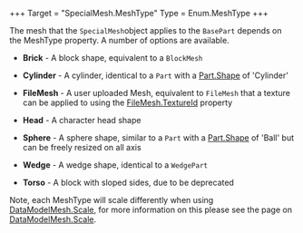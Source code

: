+++
Target = "SpecialMesh.MeshType"
Type = Enum.MeshType
+++

The mesh that the  `SpecialMesh`object applies to the `BasePart` depends on the MeshType property. A number of options are available. - **Brick** - A block shape, equivalent to a `BlockMesh` - **Cylinder** - A cylinder, identical to a `Part` with a [Part.Shape](https://developer.roblox.com/api-reference/property/Part/Shape) of 'Cylinder' - **FileMesh** - A user uploaded Mesh, equivalent to `FileMesh` that a texture can be applied to using the [FileMesh.TextureId](https://developer.roblox.com/api-reference/property/FileMesh/TextureId) property - **Head** - A character head shape - **Sphere** - A sphere shape, similar to a `Part` with a [Part.Shape](https://developer.roblox.com/api-reference/property/Part/Shape) of 'Ball' but can be freely resized on all axis - **Wedge** - A wedge shape, identical to a `WedgePart` - **Torso** - A block with sloped sides, due to be deprecatedNote, each MeshType will scale differently when using [DataModelMesh.Scale](https://developer.roblox.com/api-reference/property/DataModelMesh/Scale), for more information on this please see the page on [DataModelMesh.Scale](https://developer.roblox.com/api-reference/property/DataModelMesh/Scale).
